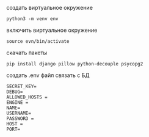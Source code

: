 создать виртуальное окружение 
```
python3 -m venv env
```

включить виртуальное окружение 
```
source evn/bin/activate
```

скачать пакеты
```
pip install django pillow python-decouple psycopg2
```

создать .env файл связать с БД
```
SECRET_KEY=
DEBUG=
ALLOWED_HOSTS =
ENGINE =
NAME=
USERNAME=
PASSWORD =
HOST =
PORT=
```
